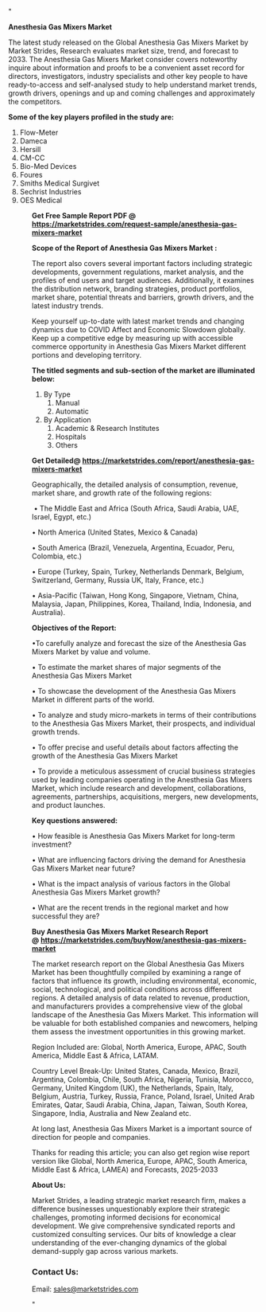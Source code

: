 "<p><strong>Anesthesia Gas Mixers Market</strong></p>
<p>The latest study released on the Global Anesthesia Gas Mixers Market by Market Strides, Research evaluates market size, trend, and forecast to 2033. The Anesthesia Gas Mixers Market consider covers noteworthy inquire about information and proofs to be a convenient asset record for directors, investigators, industry specialists and other key people to have ready-to-access and self-analysed study to help understand market trends, growth drivers, openings and up and coming challenges and approximately the competitors.</p>
<p><strong> Some of the key players profiled in the study are: </strong></p>
<p><ol><li>
Flow-Meter</li><li>Dameca</li><li>Hersill</li><li>CM-CC</li><li>Bio-Med Devices</li><li>Foures</li><li>Smiths Medical Surgivet</li><li>Sechrist Industries</li><li>OES Medical


</li><ol></p>
<p><strong>Get Free Sample Report PDF @ <a href=https://marketstrides.com/request-sample/anesthesia-gas-mixers-market>https://marketstrides.com/request-sample/anesthesia-gas-mixers-market</a></strong></p>
<p><strong> Scope of the Report of Anesthesia Gas Mixers Market : </strong></p>
<p>The report also covers several important factors including strategic developments, government regulations, market analysis, and the profiles of end users and target audiences. Additionally, it examines the distribution network, branding strategies, product portfolios, market share, potential threats and barriers, growth drivers, and the latest industry trends.</p>
<p>Keep yourself up-to-date with latest market trends and changing dynamics due to COVID Affect and Economic Slowdown globally. Keep up a competitive edge by measuring up with accessible commerce opportunity in Anesthesia Gas Mixers Market different portions and developing territory.</p>
<p><strong> The titled segments and sub-section of the market are illuminated below: </strong></p>
<p><ol><li>By Type<ol><li>Manual</li><li>Automatic</li></ol></li><li>By Application<ol><li>Academic & Research Institutes</li><li>Hospitals</li><li>Others</li></ol></li></ol></p>
<p><strong>Get Detailed@ <a href=https://marketstrides.com/report/anesthesia-gas-mixers-market>https://marketstrides.com/report/anesthesia-gas-mixers-market</a></strong></p>
<p>Geographically, the detailed analysis of consumption, revenue, market share, and growth rate of the following regions:</p>
<p>&nbsp;&bull; The Middle East and Africa (South Africa, Saudi Arabia, UAE, Israel, Egypt, etc.)</p>
<p>&bull; North America (United States, Mexico &amp; Canada)</p>
<p>&bull; South America (Brazil, Venezuela, Argentina, Ecuador, Peru, Colombia, etc.)</p>
<p>&bull; Europe (Turkey, Spain, Turkey, Netherlands Denmark, Belgium, Switzerland, Germany, Russia UK, Italy, France, etc.)</p>
<p>&bull; Asia-Pacific (Taiwan, Hong Kong, Singapore, Vietnam, China, Malaysia, Japan, Philippines, Korea, Thailand, India, Indonesia, and Australia).</p>
<p><strong>Objectives of the Report: </strong></p>
<p>&bull;To carefully analyze and forecast the size of the Anesthesia Gas Mixers Market by value and volume.</p>
<p>&bull; To estimate the market shares of major segments of the Anesthesia Gas Mixers Market</p>
<p>&bull; To showcase the development of the Anesthesia Gas Mixers Market in different parts of the world.</p>
<p>&bull; To analyze and study micro-markets in terms of their contributions to the Anesthesia Gas Mixers Market, their prospects, and individual growth trends.</p>
<p>&bull; To offer precise and useful details about factors affecting the growth of the Anesthesia Gas Mixers Market</p>
<p>&bull; To provide a meticulous assessment of crucial business strategies used by leading companies operating in the Anesthesia Gas Mixers Market, which include research and development, collaborations, agreements, partnerships, acquisitions, mergers, new developments, and product launches.</p>
<p><strong>Key questions answered: </strong></p>
<p>&bull; How feasible is Anesthesia Gas Mixers Market for long-term investment?</p>
<p>&bull; What are influencing factors driving the demand for Anesthesia Gas Mixers Market near future?</p>
<p>&bull; What is the impact analysis of various factors in the Global Anesthesia Gas Mixers Market growth?</p>
<p>&bull; What are the recent trends in the regional market and how successful they are?</p>
<p><strong>Buy Anesthesia Gas Mixers Market Research Report @&nbsp;<a href=https://marketstrides.com/buyNow/anesthesia-gas-mixers-market>https://marketstrides.com/buyNow/anesthesia-gas-mixers-market</a></strong></p>
<p>The market research report on the Global Anesthesia Gas Mixers Market has been thoughtfully compiled by examining a range of factors that influence its growth, including environmental, economic, social, technological, and political conditions across different regions. A detailed analysis of data related to revenue, production, and manufacturers provides a comprehensive view of the global landscape of the Anesthesia Gas Mixers Market. This information will be valuable for both established companies and newcomers, helping them assess the investment opportunities in this growing market.</p>
<p>Region Included are: Global, North America, Europe, APAC, South America, Middle East &amp; Africa, LATAM.</p>
<p>Country Level Break-Up: United States, Canada, Mexico, Brazil, Argentina, Colombia, Chile, South Africa, Nigeria, Tunisia, Morocco, Germany, United Kingdom (UK), the Netherlands, Spain, Italy, Belgium, Austria, Turkey, Russia, France, Poland, Israel, United Arab Emirates, Qatar, Saudi Arabia, China, Japan, Taiwan, South Korea, Singapore, India, Australia and New Zealand etc.</p>
<p>At long last, Anesthesia Gas Mixers Market is a important source of direction for people and companies.</p>
<p>Thanks for reading this article; you can also get region wise report version like Global, North America, Europe, APAC, South America, Middle East &amp; Africa, LAMEA) and Forecasts, 2025-2033</p>
<p><strong>About Us: </strong></p>
<p>Market Strides, a leading strategic market research firm, makes a difference businesses unquestionably explore their strategic challenges, promoting informed decisions for economical development. We give comprehensive syndicated reports and customized consulting services. Our bits of knowledge a clear understanding of the ever-changing dynamics of the global demand-supply gap across various markets.</p>
<h3>Contact Us:</h3>
<p>Email: <a href=mailto:sales@marketstrides.com>sales@marketstrides.com</a></p>"
